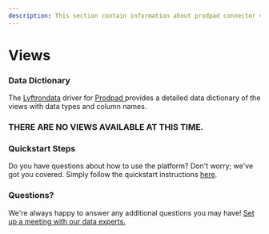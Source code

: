 ```yaml
---
description: This section contain information about prodpad connector views information
---
```


# Views

### Data Dictionary

The [Lyftrondata](https://www.lyftrondata.com/) driver for [Prodpad](https://www.lyftrondata.com/integration/business-analytics/prodpad/)[ ](https://www.lyftrondata.com/integration/prodpad/)provides a detailed data dictionary of the views with data types and column names.

### THERE ARE NO VIEWS AVAILABLE AT THIS TIME.

### Quickstart Steps

Do you have questions about how to use the platform? Don't worry; we've got you covered. Simply follow the quickstart instructions [here](../).

### Questions? <a href="#questions" id="questions"></a>

We're always happy to answer any additional questions you may have! [Set up a meeting with our data experts.](https://www.lyftrondata.com/book-a-meeting/)
